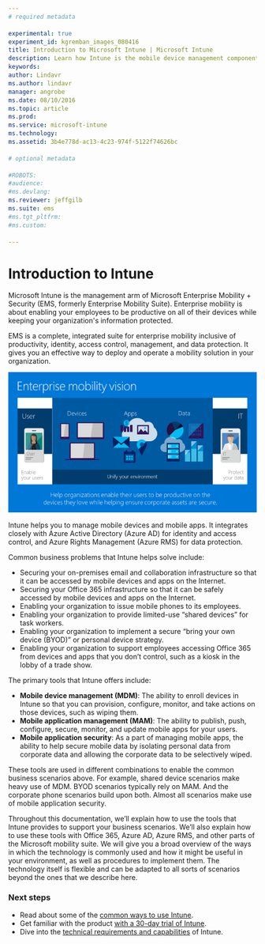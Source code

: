 ```yaml
---
# required metadata

experimental: true
experiment_id: kgremban_images_080416
title: Introduction to Microsoft Intune | Microsoft Intune
description: Learn how Intune is the mobile device management component of the Enterprise Mobility + Security solution.
keywords:
author: Lindavr
ms.author: lindavr
manager: angrobe
ms.date: 08/10/2016
ms.topic: article
ms.prod:
ms.service: microsoft-intune
ms.technology:
ms.assetid: 3b4e778d-ac13-4c23-974f-5122f74626bc

# optional metadata

#ROBOTS:
#audience:
#ms.devlang:
ms.reviewer: jeffgilb
ms.suite: ems
#ms.tgt_pltfrm:
#ms.custom:

---
```


# Introduction to Intune
Microsoft Intune is the management arm of Microsoft Enterprise Mobility + Security (EMS, formerly Enterprise Mobility Suite). Enterprise mobility is about enabling your employees to be productive on all of their devices while keeping your organization's information protected.  

EMS is a complete, integrated suite for enterprise mobility inclusive of productivity, identity, access control, management, and data protection. It gives you an effective way to deploy and operate a mobility solution in your organization.  

![Image of enterprise mobility vision](..\media\em-vision.png)

Intune helps you to manage mobile devices and mobile apps. It integrates closely with Azure Active Directory (Azure AD) for identity and access control, and Azure Rights Management (Azure RMS) for data protection.  

Common business problems that Intune helps solve include:

* Securing your on-premises email and collaboration infrastructure so that it can be accessed by mobile devices and apps on the Internet.
* Securing your Office 365 infrastructure so that it can be safely accessed by mobile devices and apps on the Internet.
* Enabling your organization to issue mobile phones to its employees.
* Enabling your organization to provide limited-use “shared devices” for task workers.
* Enabling your organization to implement a secure “bring your own device (BYOD)” or personal device strategy.
* Enabling your organization to support employees accessing Office 365 from devices and apps that you don’t control, such as a kiosk in the lobby of a trade show.

The primary tools that Intune offers include:
* **Mobile device management (MDM)**: The ability to enroll devices in Intune so that you can provision, configure, monitor, and take actions on those devices, such as wiping them.
* **Mobile application management (MAM)**: The ability to publish, push, configure, secure, monitor, and update mobile apps for your users.
* **Mobile application security**: As a part of managing mobile apps, the ability to help secure mobile data by isolating personal data from corporate data and allowing the corporate data to be selectively wiped.

These tools are used in different combinations to enable the common business scenarios above. For example, shared device scenarios make heavy use of MDM. BYOD scenarios typically rely on MAM. And the corporate phone scenarios build upon both. Almost all scenarios make use of mobile application security.

Throughout this documentation, we’ll explain how to use the tools that Intune provides to support your business scenarios.  We’ll also explain how to use these tools with Office 365, Azure AD, Azure RMS, and other parts of the Microsoft mobility suite. We will give you a broad overview of the ways in which the technology is commonly used and how it might be useful in your environment, as well as procedures to implement them. The technology itself is flexible and can be adapted to all sorts of scenarios beyond the ones that we describe here.

### Next steps
* Read about some of the [common ways to use Intune](common-ways-to-use-intune.md).
* Get familiar with the product [with a 30-day trial of Intune](get-started-with-a-30-day-trial-of-microsoft-intune.md).
* Dive into the [technical requirements and capabilities](/intune/get-started/what-to-know-before-you-start-microsoft-intune) of Intune.
